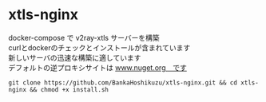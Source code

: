# xtls-nginx

docker-compose で v2ray-xtls サーバーを構築  
curlとdockerのチェックとインストールが含まれています  
新しいサーバの迅速な構築に適しています  
デフォルトの逆プロキシサイトは www.nuget.org　です  

``` git clone https://github.com/BankaHoshikuzu/xtls-nginx.git && cd xtls-nginx && chmod +x install.sh ```

